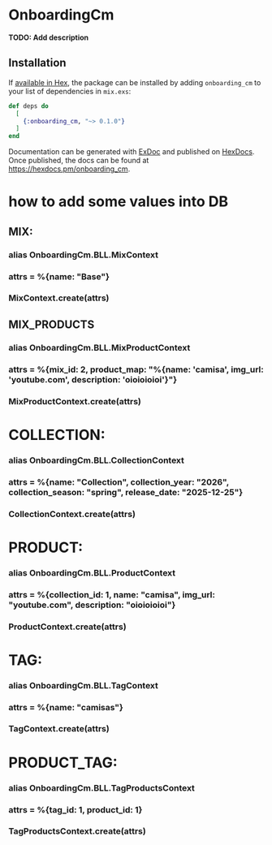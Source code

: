 # OnboardingCm

**TODO: Add description**

## Installation

If [available in Hex](https://hex.pm/docs/publish), the package can be installed
by adding `onboarding_cm` to your list of dependencies in `mix.exs`:

```elixir
def deps do
  [
    {:onboarding_cm, "~> 0.1.0"}
  ]
end
```

Documentation can be generated with [ExDoc](https://github.com/elixir-lang/ex_doc)
and published on [HexDocs](https://hexdocs.pm). Once published, the docs can
be found at <https://hexdocs.pm/onboarding_cm>.

# how to add some values into DB

## MIX:

### alias OnboardingCm.BLL.MixContext

### attrs = %{name: "Base"}

### MixContext.create(attrs)

## MIX_PRODUCTS

### alias OnboardingCm.BLL.MixProductContext

### attrs = %{mix_id: 2, product_map: "%{name: 'camisa', img_url: 'youtube.com', description: 'oioioioioi'}"}

### MixProductContext.create(attrs)

# COLLECTION:

### alias OnboardingCm.BLL.CollectionContext

### attrs = %{name: "Collection", collection_year: "2026", collection_season: "spring", release_date: "2025-12-25"}

### CollectionContext.create(attrs)

# PRODUCT:

### alias OnboardingCm.BLL.ProductContext

### attrs = %{collection_id: 1, name: "camisa", img_url: "youtube.com", description: "oioioioioi"}

### ProductContext.create(attrs)

# TAG:

### alias OnboardingCm.BLL.TagContext

### attrs = %{name: "camisas"}

### TagContext.create(attrs)

# PRODUCT_TAG:

### alias OnboardingCm.BLL.TagProductsContext

### attrs = %{tag_id: 1, product_id: 1}

### TagProductsContext.create(attrs)
